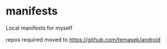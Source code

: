 manifests
=========

Local manifests for myself

repos required moved to https://github.com/temasek/android


